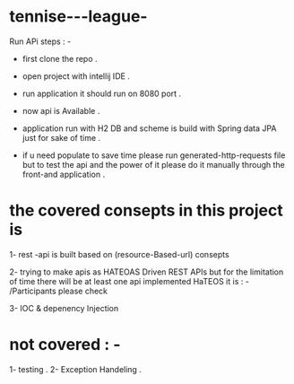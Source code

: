 
# tennise---league-

Run APi steps : - 

- first clone the repo . 

- open project with intellij IDE .

- run application it should run on 8080 port . 

- now api is Available . 

- application run with H2 DB  and scheme is build with Spring data JPA just for sake of time .

- if u need populate to save time please run generated-http-requests file but to test the api and the power of it please do it manually through the front-and application .

# the covered consepts in this project is 
 
  1- rest -api is built based on (resource-Based-url) consepts 

  2- trying to make apis as HATEOAS Driven REST APIs but for the limitation of time there will be at least one api implemented HaTEOS it is : - /Participants please check 
 
  3- IOC & depenency Injection 
  
# not covered  : - 

 1- testing . 
 2- Exception Handeling .       